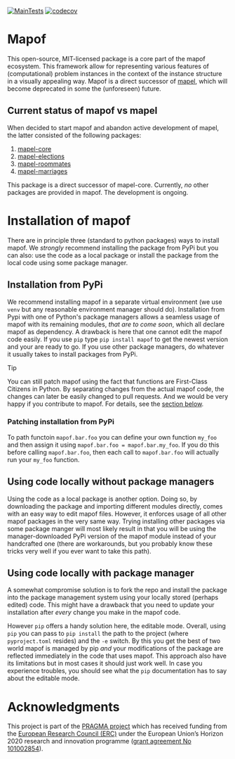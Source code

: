[![MainTests](https://github.com/science-for-democracy/mapof/actions/workflows/python-tests.yml/badge.svg?branch=main)](https://github.com/science-for-democracy/mapof/actions/workflows/python-tests.yml)
[![codecov](https://codecov.io/github/science-for-democracy/mapof/branch/main/graph/badge.svg?token=XQ2W6SBI0V)](https://codecov.io/github/science-for-democracy/mapof)

# Mapof

This open-source, MIT-licensed package is a core part of the mapof ecosystem.
This framework allow for representing various features of (computational)
problem instances in the context of the instance structure in a visually
appealing way. Mapof is a direct successor of
[mapel](https://mapel.simple.ink/), which will become deprecated in some the
(unforeseen) future.

## Current status of mapof vs mapel
When decided to start mapof and abandon active development of mapel, the latter
consisted of the following packages:
1. [mapel-core](https://pypi.org/project/mapel-core/)
1. [mapel-elections](https://pypi.org/project/mapel-elections/)
1. [mapel-roommates](https://pypi.org/project/mapel-rommmates/)
1. [mapel-marriages](https://pypi.org/project/mapel-marriages/)

This package is a direct successor of mapel-core. Currently, *no* other
packages are provided in mapof. The development is ongoing.

# Installation of mapof
There are in principle three (standard to python packages) ways to install
mapof. We *strongly* recommend installing the package from PyPi but you can
also: use the code as a local package or install the package from the local
code using some package manager.

## Installation from PyPi 
We recommend installing mapof in a separate virtual environment (we use `venv`
but any reasonable environment manager should do). Installation from Pypi with
one of Python's package managers allows a seamless usage of mapof with its
remaining modules, *that are to come soon*, which all declare mapof as
dependency. A drawback is here that one cannot edit the mapof code easily. If
you use `pip` type `pip install mapof` to get the newest version and your are
ready to go. If you use other package managers, do whatever it usually takes to
install packages from PyPi.
> [!TIP]
> You can still patch mapof using the fact that functions are First-Class
> Citizens in Python. By separating changes from the actual mapof code, the
> changes can later be easily changed to pull requests. And we would be very
> happy if you contribute to mapof. For details, see the
> [section below](#patching-installation-from-pypi).

### Patching installation from PyPi
To path functoin `mapof.bar.foo` you can define your own function `my_foo` and
then assign it using `mapof.bar.foo = mapof.bar.my_foo`. If you do this before
calling `mapof.bar.foo`, then each call to `mapof.bar.foo` will actually run
your `my_foo` function.

## Using code locally without package managers 
Using the code as a local package is another option. Doing so, by downloading
the package and importing different modules directly, comes with an easy way to
edit mapof files. However, it enforces usage of all other mapof packages in the
very same way. Trying installing other packages via some package manger will
most likely result in that you will be using the manager-downloaded PyPi
version of the mapof module instead of your handcrafted one (there are
workarounds, but you probably know these tricks very well if you ever want to
take this path).

## Using code locally with package manager
A somewhat compromise solution is to fork the repo and install the package into
the package management system using your locally stored (perhaps edited) code.
This might have a drawback that you need to update your installation after
*every* change you make in the mapof code.

However `pip` offers a handy solution here, the editable mode. Overall, using
`pip` you can pass to `pip install` the path to the project (where
`pyproject.toml` resides) and the `-e` switch. By this you get the best of two
world mapof is managed by pip *and* your modifications of the package are
reflected immediately in the code that uses mapof. This approach also have its
limitations but in most cases it should just work well. In case you experience
troubles, you should see what the `pip` documentation has to say about the
editable mode.

# Acknowledgments

This project is part of the [PRAGMA project](https://home.agh.edu.pl/~pragma/)
which has received funding from the [European Research Council
(ERC)](https://home.agh.edu.pl/~pragma/) under the European Union’s Horizon 2020
research and innovation programme ([grant agreement No
101002854](https://erc.easme-web.eu/?p=101002854)).



